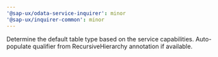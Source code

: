 ```yaml
---
'@sap-ux/odata-service-inquirer': minor
'@sap-ux/inquirer-common': minor
---
```


Determine the default table type based on the service capabilities. Auto-populate qualifier from RecursiveHierarchy annotation if available.
